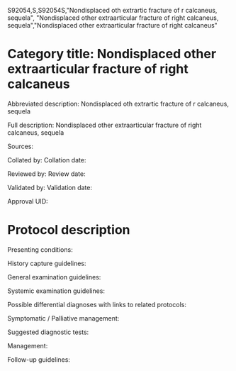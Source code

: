 S92054,S,S92054S,"Nondisplaced oth extrartic fracture of r calcaneus, sequela", "Nondisplaced other extraarticular fracture of right calcaneus, sequela","Nondisplaced other extraarticular fracture of right calcaneus"
# Category title: Nondisplaced other extraarticular fracture of right calcaneus

Abbreviated description: Nondisplaced oth extrartic fracture of r calcaneus, sequela

Full description: Nondisplaced other extraarticular fracture of right calcaneus, sequela

Sources:

Collated by:
Collation date:

Reviewed by:
Review date:

Validated by:
Validation date:

Approval UID:

# Protocol description

Presenting conditions:

History capture guidelines:

General examination guidelines:

Systemic examination guidelines:

Possible differential diagnoses with links to related protocols:

Symptomatic / Palliative management:

Suggested diagnostic tests:

Management:

Follow-up guidelines:
